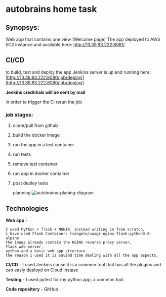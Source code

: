 # autobrains home task

## Synopsys:
Web app that contains one view (Welcome page)
The app deployed to AWS EC2 instance and available here: http://13.39.83.222:8081/

## CI/CD
to build, test and deploy the app Jenkins server is up and running here: [http://13.39.83.222:8080/job/deploy/](http://13.39.83.222:8080/job/deploy/)

**Jenkins credntials will be sent by mail**

in order to trigger the CI rerun the job

### job stages:
1. clone/pull from github
2. build the docker image
3. run the app in a test container
4. run tests
5. remove test container
6. run app in docker container
7. post deploy tests

   planning
   ![autobrains-planing-diagram](https://github.com/eladtamari/autobrains/assets/44618706/3854d166-23a6-4e57-b96c-57b519de5121)


## Technologies
**Web app** -
```
I used Python + flask + NGNIX, instead writing in from scratch, 
i have used Flask Container: tiangolo/uwsgi-nginx-flask:python3.8-alpine 
the image already contain the NGINX reverse proxy server, 
Flask web server, 
python and a basic web app structure.
the reason i used it is savind time dealing with all the app aspects.
```

**CI/CD** - I used Jenkins cause it is a common tool that has all the plugins and can easly deployd on Cloud instase

**Testing** - I used pytest for my python app, a common tool.

**Code repository** - GitHub 

